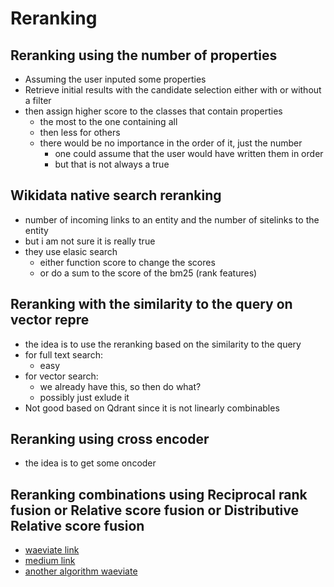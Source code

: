 # Reranking

## Reranking using the number of properties

- Assuming the user inputed some properties
- Retrieve initial results with the candidate selection either with or without a filter
- then assign higher score to the classes that contain properties
  - the most to the one containing all
  - then less for others
  - there would be no importance in the order of it, just the number
    - one could assume that the user would have written them in order
    - but that is not always a true

## Wikidata native search reranking

- number of incoming links to an entity and the number of sitelinks to the entity
- but i am not sure it is really true
- they use elasic search
  - either function score to change the scores
  - or do a sum to the score of the bm25 (rank features)

## Reranking with the similarity to the query on vector repre

- the idea is to use the reranking based on the similarity to the query
- for full text search:
  - easy
- for vector search:
  - we already have this, so then do what?
  - possibly just exlude it
- Not good based on Qdrant since it is not linearly combinables

## Reranking using cross encoder

- the idea is to get some oncoder 

## Reranking combinations using Reciprocal rank fusion or Relative score fusion or Distributive Relative score fusion

- [waeviate link](https://weaviate.io/blog/weaviate-1-20-release#search-re-ranking)
- [medium link](https://medium.com/plain-simple-software/distribution-based-score-fusion-dbsf-a-new-approach-to-vector-search-ranking-f87c37488b18)
- [another algorithm waeviate](https://weaviate.io/blog/hybrid-search-fusion-algorithms)